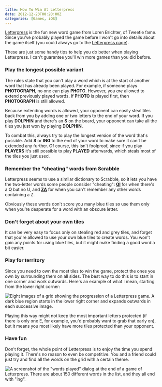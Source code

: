 ```yaml
---
title: How To Win At Letterpress
date: 2012-12-23T00:20:00Z
categories: [Games, iOS]
---
```


[Letterpress](https://itunes.apple.com/gb/app/letterpress-word-game/id526619424?mt=8&at=10l7rn)
is the fun new word game from Loren Brichter, of Tweetie fame. Since you've
probably played the game before I won't go into details about the game itself
(you could always go to the
[Letterpress page](http://www.atebits.com/letterpress/)).

These are just some handy tips to help you do better when playing Letterpress. I
can't guarantee you'll win more games than you did before. <!-- more -->

### Play the longest possible variant

The rules state that you can't play a word which is at the start of another word
that has already been played. For example, if someone plays **PHOTOGRAPH**, no
one can play **PHOTO**. However, you _are_ allowed to extend previously played
words. If **PHOTO** is played first, then **PHOTOGRAPH** is still allowed.

Because extending words is allowed, your opponent can easily steal tiles back
from you by adding one or two letters to the end of your word. If you play
**DOLPHIN** and there's an **S** on the board, your opponent can take all the
tiles you just won by playing **DOLPHIN**.

To combat this, always try to play the longest version of the word that's
possible. Add **S** or **ING** to the end of your word to make sure it can't be
extended any further. Of course, this isn't foolproof, since if you play
**PLAYERS** it's still possible to play **PLAYED** afterwards, which steals most
of the tiles you just used.

### Remember the "cheating" words from Scrabble

Letterpress seems to use a similar dictionary to Scrabble, so it lets you have
the two-letter words some people consider "cheating":
[**QI**](https://www.merriam-webster.com/dictionary/qi) for when there's a Q but
no U, and [**ZA**](https://www.merriam-webster.com/dictionary/za) for when you
can't remember any other words containing a Z.

Obviously these words don't score you many blue tiles so use them only when
you're desperate for a word with an obscure letter.

### Don't forget about your own tiles

It can be very easy to focus only on stealing red and grey tiles, and forget
that you're allowed to use your own blue tiles to create words. You won't gain
any points for using blue tiles, but it might make finding a good word a bit
easier.

### Play for territory

Since you need to own the most tiles to win the game, protect the ones you own
by surrounding them on all sides. The best way to do this is to start in one
corner and work outwards. Here's an example of what I mean, starting from the
lower right corner:

![Eight images of a grid showing the progression of a Letterpress game. A dark blue region starts in the lower right corner and expands outwards in each successive image.](/img/2012-12-Letterpress_Territory_Example.png)

Playing this way might not keep the most important letters protected (if there
is only one E, for example, you'd probably want to grab that early on), but it
means you most likely have more tiles protected than your opponent.

### Have fun

Don't forget, the whole point of Letterpress is to enjoy the time you spend
playing it. There's no reason to even be competitive. You and a friend could
just try and find all the words on the grid with a certain theme.

![A screenshot of the "words played" dialog at the end of a game of Letterpress. There are about 150 different words in the list, and they all end with "ing".](/img/2012-12-letterpress_ing.jpeg)

